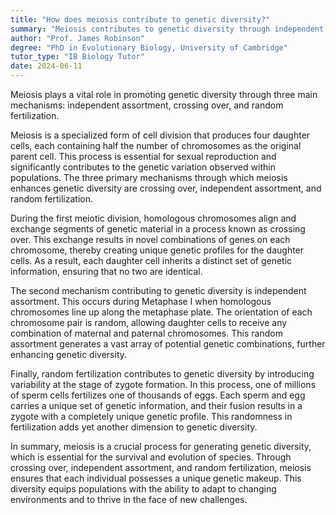 ```yaml
---
title: "How does meiosis contribute to genetic diversity?"
summary: "Meiosis contributes to genetic diversity through independent assortment, crossing over, and random fertilisation."
author: "Prof. James Robinson"
degree: "PhD in Evolutionary Biology, University of Cambridge"
tutor_type: "IB Biology Tutor"
date: 2024-06-11
---
```


Meiosis plays a vital role in promoting genetic diversity through three main mechanisms: independent assortment, crossing over, and random fertilization.

Meiosis is a specialized form of cell division that produces four daughter cells, each containing half the number of chromosomes as the original parent cell. This process is essential for sexual reproduction and significantly contributes to the genetic variation observed within populations. The three primary mechanisms through which meiosis enhances genetic diversity are crossing over, independent assortment, and random fertilization.

During the first meiotic division, homologous chromosomes align and exchange segments of genetic material in a process known as crossing over. This exchange results in novel combinations of genes on each chromosome, thereby creating unique genetic profiles for the daughter cells. As a result, each daughter cell inherits a distinct set of genetic information, ensuring that no two are identical.

The second mechanism contributing to genetic diversity is independent assortment. This occurs during Metaphase I when homologous chromosomes line up along the metaphase plate. The orientation of each chromosome pair is random, allowing daughter cells to receive any combination of maternal and paternal chromosomes. This random assortment generates a vast array of potential genetic combinations, further enhancing genetic diversity.

Finally, random fertilization contributes to genetic diversity by introducing variability at the stage of zygote formation. In this process, one of millions of sperm cells fertilizes one of thousands of eggs. Each sperm and egg carries a unique set of genetic information, and their fusion results in a zygote with a completely unique genetic profile. This randomness in fertilization adds yet another dimension to genetic diversity.

In summary, meiosis is a crucial process for generating genetic diversity, which is essential for the survival and evolution of species. Through crossing over, independent assortment, and random fertilization, meiosis ensures that each individual possesses a unique genetic makeup. This diversity equips populations with the ability to adapt to changing environments and to thrive in the face of new challenges.
    